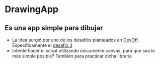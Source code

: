 # DrawingApp
## Es una app simple para dibujar
* La idea surgió por uno de los desafíos planteados en [DevOff](https://github.com/devoffarg). Específicamente el [desafío 3](https://github.com/devoffarg/DevOff-Desafio-3)
* Intenté hacer el script utilizando únicamente canvas, para que sea lo más simple posible? También para practicar dicha librería
